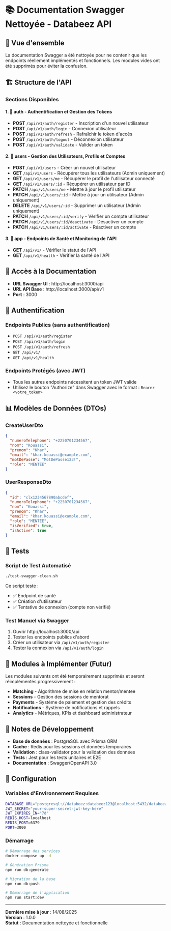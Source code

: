 # 📚 Documentation Swagger Nettoyée - Databeez API

## 🎯 Vue d'ensemble

La documentation Swagger a été nettoyée pour ne contenir que les endpoints réellement implémentés et fonctionnels. Les modules vides ont été supprimés pour éviter la confusion.

## 🏗️ Structure de l'API

### Sections Disponibles

#### 1. 🔐 **auth** - Authentification et Gestion des Tokens
- **POST** `/api/v1/auth/register` - Inscription d'un nouvel utilisateur
- **POST** `/api/v1/auth/login` - Connexion utilisateur
- **POST** `/api/v1/auth/refresh` - Rafraîchir le token d'accès
- **POST** `/api/v1/auth/logout` - Déconnexion utilisateur
- **POST** `/api/v1/auth/validate` - Valider un token

#### 2. 👥 **users** - Gestion des Utilisateurs, Profils et Comptes
- **POST** `/api/v1/users` - Créer un nouvel utilisateur
- **GET** `/api/v1/users` - Récupérer tous les utilisateurs (Admin uniquement)
- **GET** `/api/v1/users/me` - Récupérer le profil de l'utilisateur connecté
- **GET** `/api/v1/users/:id` - Récupérer un utilisateur par ID
- **PATCH** `/api/v1/users/me` - Mettre à jour le profil utilisateur
- **PATCH** `/api/v1/users/:id` - Mettre à jour un utilisateur (Admin uniquement)
- **DELETE** `/api/v1/users/:id` - Supprimer un utilisateur (Admin uniquement)
- **PATCH** `/api/v1/users/:id/verify` - Vérifier un compte utilisateur
- **PATCH** `/api/v1/users/:id/deactivate` - Désactiver un compte
- **PATCH** `/api/v1/users/:id/activate` - Réactiver un compte

#### 3. 🏥 **app** - Endpoints de Santé et Monitoring de l'API
- **GET** `/api/v1/` - Vérifier le statut de l'API
- **GET** `/api/v1/health` - Vérifier la santé de l'API

## 🚀 Accès à la Documentation

- **URL Swagger UI** : http://localhost:3000/api
- **URL API Base** : http://localhost:3000/api/v1
- **Port** : 3000

## 🔑 Authentification

### Endpoints Publics (sans authentification)
- `POST /api/v1/auth/register`
- `POST /api/v1/auth/login`
- `POST /api/v1/auth/refresh`
- `GET /api/v1/`
- `GET /api/v1/health`

### Endpoints Protégés (avec JWT)
- Tous les autres endpoints nécessitent un token JWT valide
- Utilisez le bouton "Authorize" dans Swagger avec le format : `Bearer <votre_token>`

## 📊 Modèles de Données (DTOs)

### CreateUserDto
```json
{
  "numeroTelephone": "+2250701234567",
  "nom": "Kouassi",
  "prenom": "Khar",
  "email": "khar.kouassi@example.com",
  "motDePasse": "MotDePasse123!",
  "role": "MENTEE"
}
```

### UserResponseDto
```json
{
  "id": "clx1234567890abcdef",
  "numeroTelephone": "+2250701234567",
  "nom": "Kouassi",
  "prenom": "Khar",
  "email": "khar.kouassi@example.com",
  "role": "MENTEE",
  "isVerified": true,
  "isActive": true
}
```

## 🧪 Tests

### Script de Test Automatisé
```bash
./test-swagger-clean.sh
```

Ce script teste :
- ✅ Endpoint de santé
- ✅ Création d'utilisateur
- ✅ Tentative de connexion (compte non vérifié)

### Test Manuel via Swagger
1. Ouvrir http://localhost:3000/api
2. Tester les endpoints publics d'abord
3. Créer un utilisateur via `/api/v1/auth/register`
4. Tester la connexion via `/api/v1/auth/login`

## 🚧 Modules à Implémenter (Futur)

Les modules suivants ont été temporairement supprimés et seront réimplémentés progressivement :

- **Matching** - Algorithme de mise en relation mentor/mentee
- **Sessions** - Gestion des sessions de mentorat
- **Payments** - Système de paiement et gestion des crédits
- **Notifications** - Système de notifications et rappels
- **Analytics** - Métriques, KPIs et dashboard administrateur

## 📝 Notes de Développement

- **Base de données** : PostgreSQL avec Prisma ORM
- **Cache** : Redis pour les sessions et données temporaires
- **Validation** : class-validator pour la validation des données
- **Tests** : Jest pour les tests unitaires et E2E
- **Documentation** : Swagger/OpenAPI 3.0

## 🔧 Configuration

### Variables d'Environnement Requises
```bash
DATABASE_URL="postgresql://databeez:databeez123@localhost:5432/databeez?schema=public"
JWT_SECRET="your-super-secret-jwt-key-here"
JWT_EXPIRES_IN="7d"
REDIS_HOST=localhost
REDIS_PORT=6379
PORT=3000
```

### Démarrage
```bash
# Démarrage des services
docker-compose up -d

# Génération Prisma
npm run db:generate

# Migration de la base
npm run db:push

# Démarrage de l'application
npm run start:dev
```

---

**Dernière mise à jour** : 14/08/2025  
**Version** : 1.0.0  
**Statut** : Documentation nettoyée et fonctionnelle 